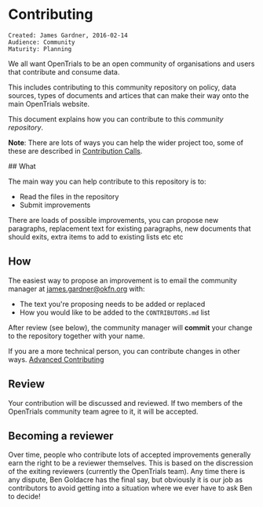 # Contributing

~~~
Created: James Gardner, 2016-02-14
Audience: Community
Maturity: Planning
~~~

We all want OpenTrials to be an open community of organisations and users that
contribute and consume data.

This includes contributing to this community repository on policy, data
sources, types of documents and artices that can make their way onto the main
OpenTrials website.

This document explains how you can contribute to this *community repository*.

**Note**: There are lots of ways you can help the wider project too, some of
these are described in [Contribution Calls](contribution_calls.md).

## What

The main way you can help contribute to this repository is to:

* Read the files in the repository
* Submit improvements

There are loads of possible improvements, you can propose new paragraphs,
replacement text for existing paragraphs, new documents that should exits,
extra items to add to existing lists etc etc

## How

The easiest way to propose an improvement is to email the community manager at james.gardner@okfn.org with:

* The text you're proposing needs to be added or replaced
* How you would like to be added to the `CONTRIBUTORS.md` list

After review (see below), the community manager will **commit** your change to
the repository together with your name.

If you are a more technical person, you can contribute changes in other ways.
[Advanced Contributing](contributing_advanced.md)

## Review

Your contribution will be discussed and reviewed. If two members of the
OpenTrials community team agree to it, it will be accepted.

## Becoming a reviewer

Over time, people who contribute lots of accepted improvements generally earn
the right to be a reviewer themselves. This is based on the discression of the
exiting reviewers (currently the OpenTrials team). Any time there is any
dispute, Ben Goldacre has the final say, but obviously it is our job as
contributors to avoid getting into a situation where we ever have to ask Ben to
decide!
